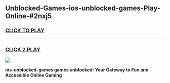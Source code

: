 
## Unblocked-Games-ios-unblocked-games-Play-Online-#2nxj5
<h3>
<a href="https://premium.freeplayer.one?title=ios-unblocked-games&ref=27F">CLICK TO PLAY</a></h3>
<hr>

<h3>
<a href="https://premium.freeplayer.one?title=ios-unblocked-games&ref=27F">CLICK 2 PLAY</a>
  
</h3>

<a href="https://premium.freeplayer.one?title=ios-unblocked-games&ref=27F"><img src="https://clearcache.store/games.png"></a>


**ios-unblocked-games games unblocked: Your Gateway to Fun and Accessible Online Gaming**
